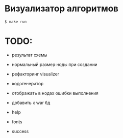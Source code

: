 # Визуализатор алгоритмов
```
$ make run
```
# TODO:
- результат схемы
- нормальный размер ноды при создании
- рефакторинг visualizer
- кодогенератор
- отображать в нодах ошибки выполнения
- добавить к war бд

- help
- fonts
- success

